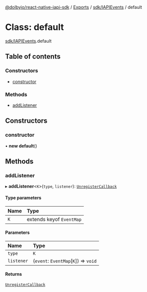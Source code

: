 [@dolbyio/react-native-iapi-sdk](../README.md) / [Exports](../modules.md) / [sdk/IAPIEvents](../modules/sdk_IAPIEvents.md) / default

# Class: default

[sdk/IAPIEvents](../modules/sdk_IAPIEvents.md).default

## Table of contents

### Constructors

- [constructor](sdk_IAPIEvents.default.md#constructor)

### Methods

- [addListener](sdk_IAPIEvents.default.md#addlistener)

## Constructors

### constructor

• **new default**()

## Methods

### addListener

▸ **addListener**<`K`\>(`type`, `listener`): [`UnregisterCallback`](../interfaces/types_UnregisterCallback.UnregisterCallback.md)

#### Type parameters

| Name | Type |
| :------ | :------ |
| `K` | extends keyof `EventMap` |

#### Parameters

| Name | Type |
| :------ | :------ |
| `type` | `K` |
| `listener` | (`event`: `EventMap`[`K`]) => `void` |

#### Returns

[`UnregisterCallback`](../interfaces/types_UnregisterCallback.UnregisterCallback.md)

